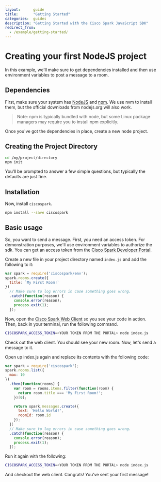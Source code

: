 ```yaml
---
layout:      guide
title:       "Getting Started"
categories:  guides
description: "Getting Started with the Cisco Spark JavaScript SDK"
redirect_from:
  - /example/getting-started/
---
```


# Creating your first NodeJS project

In this example, we'll make sure to get dependencies installed and then use environment variables to post a message to a room.

## Dependencies

First, make sure your system has [NodeJS](https://nodejs.org) and [npm](npmjs.com). We use nvm to install them, but the official downloads from nodejs.org will also work.

> Note: npm is typically bundled with node, but some Linux package managers may require you to install npm explicitly.

Once you've got the dependencies in place, create a new node project.

## Creating the Project Directory

```bash
cd /my/project/directory
npm init
```

You'll be prompted to answer a few simple questions, but typically the defaults are just fine.

## Installation

Now, install `ciscospark`.

```bash
npm install --save ciscospark
```

## Basic usage

So, you want to send a message. First, you need an access token. For demonstration purposes, we'll use environment variables to authorize the sdk. You can get an access token from the [Cisco Spark Developer Portal](https://developer.ciscospark.com/).

Create a new file in your project directory named `index.js` and add the following to it:

```javascript
var spark = require('ciscospark/env');
spark.rooms.create({
  title: `My First Room!`
})
  // Make sure to log errors in case something goes wrong.
  .catch(function(reason) {
    console.error(reason);
    process.exit(1);
  });
```

Now, open the [Cisco Spark Web Client](https://web.ciscospark.com) so you see your code in action. Then, back in your terminal, run the following command.

```bash
CISCOSPARK_ACCESS_TOKEN=<YOUR TOKEN FROM THE PORTAL> node index.js
```

Check out the web client. You should see your new room. Now, let's send a message to it.

Open up index.js again and replace its contents with the following code:

```javascript
var spark = require('ciscospark');
spark.rooms.list({
  max: 10
})
  .then(function(rooms) {
    var room = rooms.items.filter(function(room) {
      return room.title === 'My First Room!';
    })[0];

    return spark.messages.create({
      text: 'Hello World!',
      roomId: room.id
    });
  })
  // Make sure to log errors in case something goes wrong.
  .catch(function(reason) {
    console.error(reason);
    process.exit(1);
  });
```

Run it again with the following:

```bash
CISCOSPARK_ACCESS_TOKEN=<YOUR TOKEN FROM THE PORTAL> node index.js
```

And checkout the web client. Congrats! You've sent your first message!
